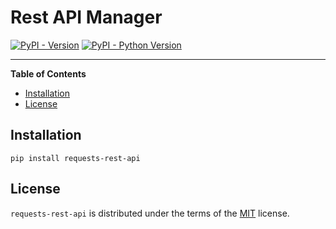 # Rest API Manager

[![PyPI - Version](https://img.shields.io/pypi/v/requests-rest-api.svg)](https://pypi.org/project/requests-rest-api)
[![PyPI - Python Version](https://img.shields.io/pypi/pyversions/requests-rest-api.svg)](https://pypi.org/project/requests-rest-api)

-----

**Table of Contents**

- [Installation](#installation)
- [License](#license)

## Installation

```console
pip install requests-rest-api
```

## License

`requests-rest-api` is distributed under the terms of the [MIT](https://spdx.org/licenses/MIT.html) license.

